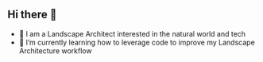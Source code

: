 ## Hi there 👋
- 🔭 I am a Landscape Architect interested in the natural world and tech
- 🌱 I’m currently learning how to leverage code to improve my Landscape Architecture workflow


<!--
**Vitchitante/Vitchitante** is a ✨ _special_ ✨ repository because its `README.md` (this file) appears on your GitHub profile.

Here are some ideas to get you started:

- 🔭 I’m currently working on ...
- 👯 I’m looking to collaborate on ...
- 🤔 I’m looking for help with ...
- 📫 How to reach me: ...
- 💬 Ask me about ...
- ⚡ Fun fact: ...
-->
